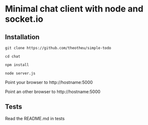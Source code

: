 # Minimal chat client with node and socket.io

## Installation

```git clone https://github.com/theotheu/simple-todo```

```cd chat```

```npm install```

```node server.js```

Point your browser to http://hostname:5000

Point an other browser to http://hostname:5000

## Tests

Read the README.md in tests